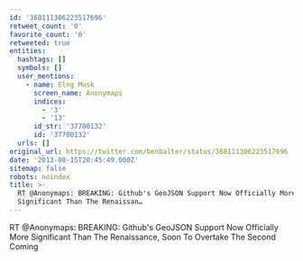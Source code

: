 ```yaml
---
id: '368111306223517696'
retweet_count: '0'
favorite_count: '0'
retweeted: true
entities:
  hashtags: []
  symbols: []
  user_mentions:
    - name: Elng Musk
      screen_name: Anonymaps
      indices:
        - '3'
        - '13'
      id_str: '37700132'
      id: '37700132'
  urls: []
original_url: https://twitter.com/benbalter/status/368111306223517696
date: '2013-08-15T20:45:49.000Z'
sitemap: false
robots: noindex
title: >-
  RT @Anonymaps: BREAKING: Github's GeoJSON Support Now Officially More
  Significant Than The Renaissan…
---
```


RT @Anonymaps: BREAKING: Github's GeoJSON Support Now Officially More Significant Than The Renaissance, Soon To Overtake The Second Coming